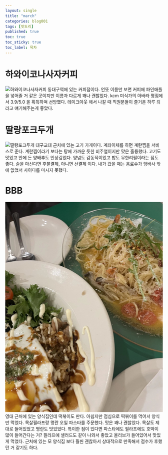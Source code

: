 ```yaml
---
layout: single
title: "march"
categories: blog001
tags: [맛도리]
published: true
toc: true
toc_sticky: true
toc_label: 목차
---
```

<!-- description: "test01"
headline: "test01-headline"
comments: true
 -->

# 하와이코나사자커피

![하와이코나사자커피](/assets/images/하와이.png)
동대구역에 있는 커피점이다.
언뜻 이름만 보면 커피에 파인애플을 넣어줄 거 같은 곳이지만 이름과 다르게 꽤나 괜찮았다.
kcm 미식가의 아바라 평점에서 3.9/5.0 을  획득하며 선방했다.
테이크아웃 해서 나갈 때 직원분들이 즐거운 하루 되라고 얘기해주는게 좋았다.


# 딸랑포크두개

![딸랑포크두개](/assets/images/딸포.jpg)
대구교대 근처에 있는 고기 가게이다.
계좌이체를 하면 계란찜을 서비스로 준다.
계란찜이라기 보다는 탕에 가까운 듯한 비주얼이지만 맛은 훌륭했다.
고기도 맛있고 안에 든 양배추도 인상깊었다.
양념도 감동적이었고 밥도 무한리필이라는 점도 좋다.
술을 마신다면 후불결제, 아니면 선결제 이다.
내가 갔을 때는 음료수가 암바사 밖에 없었서 사이다를 마시지 못했다.


# BBB

![BBB](assets/images/BBB.jpg)
영대 근처에 있는 양식집인데 떡볶이도 판다.
아쉽지만 점심으로 떡볶이를 먹어서 양식만 먹었다.
목살필라프랑 명란 오일 파스타를 주문했다.
맛은 꽤나 괜찮았다.
목살도 제대로 들어있었고 명란도 맛있었다.
특이한 점이 있다면 파스타에도 필라프에도 호박이 많이 들어간다는 거?
필라프에 샐러드도 같이 나와서 좋았고 올리브가 들어있어서 맛있게 먹었다.
근처에 있는 모 양식집 보다 훨씬 괜찮아서 상대적으로 만족해서 점수가 후했던 거 같기도 하다.



